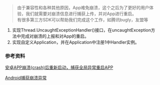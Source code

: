 > 由于兼容性和各种其他原因，App难免崩溃，这个之后为了更好的用户体验，我们就需要对崩溃信息进行捕获上传，并对App进行重启。   
有很多第三方SDK可以帮助我们完成这个工作，如腾讯bugly，友盟等


1. 实现Thread.UncaughtExceptionHandler()接口，在uncaughtException方法中完成对崩溃的上报和对App的重启。
2. 实现自定义Application，并在Application中注册1中Handler实例。

### 参考资料
 [安卓APP崩溃(crash)后重新启动，捕获全局异常重启APP ](http://blog.csdn.net/jiaweihaoku/article/details/78053403)
 
 [Android捕获崩溃异常](https://www.jianshu.com/p/fb28a5322d8a)